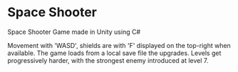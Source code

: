 # Space Shooter
 Space Shooter Game made in Unity using C#
 
 Movement with 'WASD', shields are with 'F' displayed on the top-right when available. The game loads from a local save file the upgrades. Levels get progressively harder, with the strongest enemy introduced at level 7.
